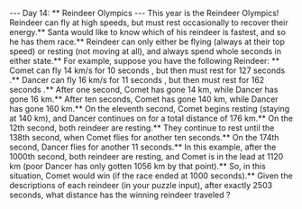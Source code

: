 --- Day 14: ** Reindeer Olympics ---
This year is the Reindeer Olympics!  Reindeer can fly at high speeds, but must rest occasionally to recover their energy.**  Santa would like to know which of his reindeer is fastest, and so he has them race.**
Reindeer can only either be
flying
(always at their top speed) or
resting
(not moving at all), and always spend whole seconds in either state.**
For example, suppose you have the following Reindeer: **
Comet can fly
14 km/s for 10 seconds
, but then must rest for
127 seconds
.**
Dancer can fly
16 km/s for 11 seconds
, but then must rest for
162 seconds
.**
After one second, Comet has gone 14 km, while Dancer has gone 16 km.**  After ten seconds, Comet has gone 140 km, while Dancer has gone 160 km.**  On the eleventh second, Comet begins resting (staying at 140 km), and Dancer continues on for a total distance of 176 km.**  On the 12th second, both reindeer are resting.**  They continue to rest until the 138th second, when Comet flies for another ten seconds.**  On the 174th second, Dancer flies for another 11 seconds.**
In this example, after the 1000th second, both reindeer are resting, and Comet is in the lead at
1120
km (poor Dancer has only gotten
1056
km by that point).**  So, in this situation, Comet would win (if the race ended at 1000 seconds).**
Given the descriptions of each reindeer (in your puzzle input), after exactly
2503
seconds,
what distance has the winning reindeer traveled
?